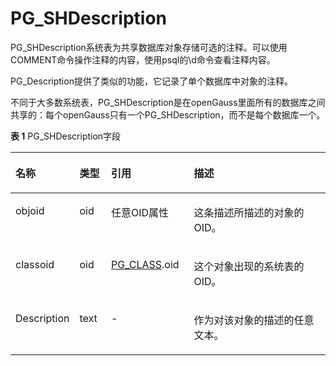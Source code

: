 # PG\_SHDescription<a name="ZH-CN_TOPIC_0289900363"></a>

PG\_SHDescription系统表为共享数据库对象存储可选的注释。可以使用COMMENT命令操作注释的内容，使用psql的\\d命令查看注释内容。

PG\_Description提供了类似的功能，它记录了单个数据库中对象的注释。

不同于大多数系统表，PG\_SHDescription是在openGauss里面所有的数据库之间共享的：每个openGauss只有一个PG\_SHDescription，而不是每个数据库一个。

**表 1**  PG\_SHDescription字段

<a name="zh-cn_topic_0283136853_zh-cn_topic_0237122315_zh-cn_topic_0059779259_t39898e158652494aa37ee8aae3aff81e"></a>
<table><thead align="left"><tr id="zh-cn_topic_0283136853_zh-cn_topic_0237122315_zh-cn_topic_0059779259_re401285566774c669d7cab3db6ebd3c1"><th class="cellrowborder" valign="top" width="16.351635163516352%" id="mcps1.2.5.1.1"><p id="zh-cn_topic_0283136853_zh-cn_topic_0237122315_zh-cn_topic_0059779259_aa77e01517a3d4febabf6c0c47723cb5f"><a name="zh-cn_topic_0283136853_zh-cn_topic_0237122315_zh-cn_topic_0059779259_aa77e01517a3d4febabf6c0c47723cb5f"></a><a name="zh-cn_topic_0283136853_zh-cn_topic_0237122315_zh-cn_topic_0059779259_aa77e01517a3d4febabf6c0c47723cb5f"></a>名称</p>
</th>
<th class="cellrowborder" valign="top" width="10.15101510151015%" id="mcps1.2.5.1.2"><p id="zh-cn_topic_0283136853_zh-cn_topic_0237122315_zh-cn_topic_0059779259_a67d67053f5ea477099b401084a122ca0"><a name="zh-cn_topic_0283136853_zh-cn_topic_0237122315_zh-cn_topic_0059779259_a67d67053f5ea477099b401084a122ca0"></a><a name="zh-cn_topic_0283136853_zh-cn_topic_0237122315_zh-cn_topic_0059779259_a67d67053f5ea477099b401084a122ca0"></a>类型</p>
</th>
<th class="cellrowborder" valign="top" width="26.502650265026507%" id="mcps1.2.5.1.3"><p id="zh-cn_topic_0283136853_zh-cn_topic_0237122315_zh-cn_topic_0059779259_a1a5ad09f9fff4df3b60abf36b7af3bda"><a name="zh-cn_topic_0283136853_zh-cn_topic_0237122315_zh-cn_topic_0059779259_a1a5ad09f9fff4df3b60abf36b7af3bda"></a><a name="zh-cn_topic_0283136853_zh-cn_topic_0237122315_zh-cn_topic_0059779259_a1a5ad09f9fff4df3b60abf36b7af3bda"></a>引用</p>
</th>
<th class="cellrowborder" valign="top" width="46.994699469946994%" id="mcps1.2.5.1.4"><p id="zh-cn_topic_0283136853_zh-cn_topic_0237122315_zh-cn_topic_0059779259_a2dbcb5b4f39a4ab9b70f460d682f10d8"><a name="zh-cn_topic_0283136853_zh-cn_topic_0237122315_zh-cn_topic_0059779259_a2dbcb5b4f39a4ab9b70f460d682f10d8"></a><a name="zh-cn_topic_0283136853_zh-cn_topic_0237122315_zh-cn_topic_0059779259_a2dbcb5b4f39a4ab9b70f460d682f10d8"></a>描述</p>
</th>
</tr>
</thead>
<tbody><tr id="zh-cn_topic_0283136853_zh-cn_topic_0237122315_zh-cn_topic_0059779259_r2dccf95c44264fb5acb96eeb13b23057"><td class="cellrowborder" valign="top" width="16.351635163516352%" headers="mcps1.2.5.1.1 "><p id="zh-cn_topic_0283136853_zh-cn_topic_0237122315_zh-cn_topic_0059779259_a4d83cf6b0b70442ea2859104c35bd7aa"><a name="zh-cn_topic_0283136853_zh-cn_topic_0237122315_zh-cn_topic_0059779259_a4d83cf6b0b70442ea2859104c35bd7aa"></a><a name="zh-cn_topic_0283136853_zh-cn_topic_0237122315_zh-cn_topic_0059779259_a4d83cf6b0b70442ea2859104c35bd7aa"></a>objoid</p>
</td>
<td class="cellrowborder" valign="top" width="10.15101510151015%" headers="mcps1.2.5.1.2 "><p id="zh-cn_topic_0283136853_zh-cn_topic_0237122315_zh-cn_topic_0059779259_a03f5b9a18a244affa6cbdc818d927bb5"><a name="zh-cn_topic_0283136853_zh-cn_topic_0237122315_zh-cn_topic_0059779259_a03f5b9a18a244affa6cbdc818d927bb5"></a><a name="zh-cn_topic_0283136853_zh-cn_topic_0237122315_zh-cn_topic_0059779259_a03f5b9a18a244affa6cbdc818d927bb5"></a>oid</p>
</td>
<td class="cellrowborder" valign="top" width="26.502650265026507%" headers="mcps1.2.5.1.3 "><p id="zh-cn_topic_0283136853_zh-cn_topic_0237122315_zh-cn_topic_0059779259_af77b3b251f59498bb7f22757ba413647"><a name="zh-cn_topic_0283136853_zh-cn_topic_0237122315_zh-cn_topic_0059779259_af77b3b251f59498bb7f22757ba413647"></a><a name="zh-cn_topic_0283136853_zh-cn_topic_0237122315_zh-cn_topic_0059779259_af77b3b251f59498bb7f22757ba413647"></a>任意OID属性</p>
</td>
<td class="cellrowborder" valign="top" width="46.994699469946994%" headers="mcps1.2.5.1.4 "><p id="zh-cn_topic_0283136853_zh-cn_topic_0237122315_zh-cn_topic_0059779259_a5081c74a231c4397837382706a3b4506"><a name="zh-cn_topic_0283136853_zh-cn_topic_0237122315_zh-cn_topic_0059779259_a5081c74a231c4397837382706a3b4506"></a><a name="zh-cn_topic_0283136853_zh-cn_topic_0237122315_zh-cn_topic_0059779259_a5081c74a231c4397837382706a3b4506"></a>这条描述所描述的对象的OID。</p>
</td>
</tr>
<tr id="zh-cn_topic_0283136853_zh-cn_topic_0237122315_zh-cn_topic_0059779259_r57ceb8e6c85b4b4ea83879410d49c00e"><td class="cellrowborder" valign="top" width="16.351635163516352%" headers="mcps1.2.5.1.1 "><p id="zh-cn_topic_0283136853_zh-cn_topic_0237122315_zh-cn_topic_0059779259_a1d5a8c1fb4ee44978c27f63d3cdc1bad"><a name="zh-cn_topic_0283136853_zh-cn_topic_0237122315_zh-cn_topic_0059779259_a1d5a8c1fb4ee44978c27f63d3cdc1bad"></a><a name="zh-cn_topic_0283136853_zh-cn_topic_0237122315_zh-cn_topic_0059779259_a1d5a8c1fb4ee44978c27f63d3cdc1bad"></a>classoid</p>
</td>
<td class="cellrowborder" valign="top" width="10.15101510151015%" headers="mcps1.2.5.1.2 "><p id="zh-cn_topic_0283136853_zh-cn_topic_0237122315_zh-cn_topic_0059779259_a7b6c01009ef444ab8609f65cf6e18a26"><a name="zh-cn_topic_0283136853_zh-cn_topic_0237122315_zh-cn_topic_0059779259_a7b6c01009ef444ab8609f65cf6e18a26"></a><a name="zh-cn_topic_0283136853_zh-cn_topic_0237122315_zh-cn_topic_0059779259_a7b6c01009ef444ab8609f65cf6e18a26"></a>oid</p>
</td>
<td class="cellrowborder" valign="top" width="26.502650265026507%" headers="mcps1.2.5.1.3 "><p id="zh-cn_topic_0283136853_zh-cn_topic_0237122315_zh-cn_topic_0059779259_a685f4cd001374710a743e57741e6a42d"><a name="zh-cn_topic_0283136853_zh-cn_topic_0237122315_zh-cn_topic_0059779259_a685f4cd001374710a743e57741e6a42d"></a><a name="zh-cn_topic_0283136853_zh-cn_topic_0237122315_zh-cn_topic_0059779259_a685f4cd001374710a743e57741e6a42d"></a><a href="PG_CLASS.md">PG_CLASS</a>.oid</p>
</td>
<td class="cellrowborder" valign="top" width="46.994699469946994%" headers="mcps1.2.5.1.4 "><p id="zh-cn_topic_0283136853_zh-cn_topic_0237122315_zh-cn_topic_0059779259_abd9cd0d703524e44b48c30c566138ac9"><a name="zh-cn_topic_0283136853_zh-cn_topic_0237122315_zh-cn_topic_0059779259_abd9cd0d703524e44b48c30c566138ac9"></a><a name="zh-cn_topic_0283136853_zh-cn_topic_0237122315_zh-cn_topic_0059779259_abd9cd0d703524e44b48c30c566138ac9"></a>这个对象出现的系统表的OID。</p>
</td>
</tr>
<tr id="zh-cn_topic_0283136853_zh-cn_topic_0237122315_zh-cn_topic_0059779259_r5f538b261d684bb180f175fc2ddd1fe2"><td class="cellrowborder" valign="top" width="16.351635163516352%" headers="mcps1.2.5.1.1 "><p id="zh-cn_topic_0283136853_zh-cn_topic_0237122315_zh-cn_topic_0059779259_a60088d5b6aa541deb64a33ccae25a4ac"><a name="zh-cn_topic_0283136853_zh-cn_topic_0237122315_zh-cn_topic_0059779259_a60088d5b6aa541deb64a33ccae25a4ac"></a><a name="zh-cn_topic_0283136853_zh-cn_topic_0237122315_zh-cn_topic_0059779259_a60088d5b6aa541deb64a33ccae25a4ac"></a>Description</p>
</td>
<td class="cellrowborder" valign="top" width="10.15101510151015%" headers="mcps1.2.5.1.2 "><p id="zh-cn_topic_0283136853_zh-cn_topic_0237122315_zh-cn_topic_0059779259_a26eb664b5a36410d990eacac976e892b"><a name="zh-cn_topic_0283136853_zh-cn_topic_0237122315_zh-cn_topic_0059779259_a26eb664b5a36410d990eacac976e892b"></a><a name="zh-cn_topic_0283136853_zh-cn_topic_0237122315_zh-cn_topic_0059779259_a26eb664b5a36410d990eacac976e892b"></a>text</p>
</td>
<td class="cellrowborder" valign="top" width="26.502650265026507%" headers="mcps1.2.5.1.3 "><p id="zh-cn_topic_0283136853_zh-cn_topic_0237122315_zh-cn_topic_0059779259_acefeb521ffae429cb5cdaf189d04da8e"><a name="zh-cn_topic_0283136853_zh-cn_topic_0237122315_zh-cn_topic_0059779259_acefeb521ffae429cb5cdaf189d04da8e"></a><a name="zh-cn_topic_0283136853_zh-cn_topic_0237122315_zh-cn_topic_0059779259_acefeb521ffae429cb5cdaf189d04da8e"></a>-</p>
</td>
<td class="cellrowborder" valign="top" width="46.994699469946994%" headers="mcps1.2.5.1.4 "><p id="zh-cn_topic_0283136853_zh-cn_topic_0237122315_zh-cn_topic_0059779259_a0c737eab2a284e63a337bf6c818ff8b0"><a name="zh-cn_topic_0283136853_zh-cn_topic_0237122315_zh-cn_topic_0059779259_a0c737eab2a284e63a337bf6c818ff8b0"></a><a name="zh-cn_topic_0283136853_zh-cn_topic_0237122315_zh-cn_topic_0059779259_a0c737eab2a284e63a337bf6c818ff8b0"></a>作为对该对象的描述的任意文本。</p>
</td>
</tr>
</tbody>
</table>

